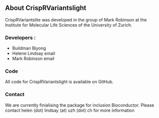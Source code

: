 ## About CrispRVariantslight
CrispRVariantslite was developed in the group of Mark Robinson at the Institute for Molecular Life Sciences of the University of Zurich.

### Developers :
-   Buildman Biyong 
-   Helene Lindsay email
-   Mark Robinson email


### Code
All code for CrispRVariantslight is available on GitHub.

### Contact
We are currently finialising the package for inclusion Bioconductor. Please contact helen (dot) lindsay (at) uzh (dot) ch for more information 